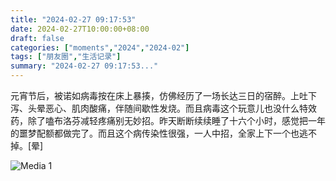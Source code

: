 ```yaml
---
title: "2024-02-27 09:17:53"
date: 2024-02-27T10:00:00+08:00
draft: false
categories: ["moments","2024","2024-02"]
tags: ["朋友圈","生活记录"]
summary: "2024-02-27 09:17:53..."
---
```


元宵节后，被诺如病毒按在床上暴揍，仿佛经历了一场长达三日的宿醉。上吐下泻、头晕恶心、肌肉酸痛，伴随间歇性发烧。而且病毒这个玩意儿也没什么特效药，除了嗑布洛芬减轻疼痛别无妙招。昨天断断续续睡了十六个小时，感觉把一年的噩梦配额都做完了。而且这个病传染性很强，一人中招，全家上下一个也逃不掉。[晕]

![Media 1](/Moments/photos/2024-02-27/202402270917530.jpg)

